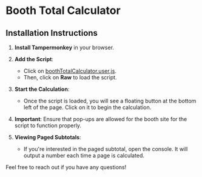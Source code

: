 # Booth Total Calculator

## Installation Instructions

1. **Install Tampermonkey** in your browser.

2. **Add the Script**:
   - Click on [boothTotalCalculator.user.js](boothTotalCalculator.user.js).
   - Then, click on **Raw** to load the script.

3. **Start the Calculation**:
   - Once the script is loaded, you will see a floating button at the bottom left of the page. Click on it to begin the calculation.

4. **Important**: Ensure that pop-ups are allowed for the booth site for the script to function properly.

5. **Viewing Paged Subtotals**:
   - If you're interested in the paged subtotal, open the console. It will output a number each time a page is calculated.

Feel free to reach out if you have any questions!
